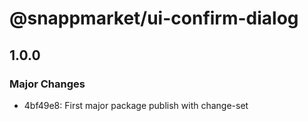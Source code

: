 # @snappmarket/ui-confirm-dialog

## 1.0.0
### Major Changes

- 4bf49e8: First major package publish with change-set
